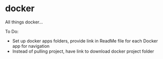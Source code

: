 # docker
All things docker...

To Do:
- Set up docker apps folders, provide link in ReadMe file for each Docker app for navigation
- Instead of pulling project, have link to download docker project folder
